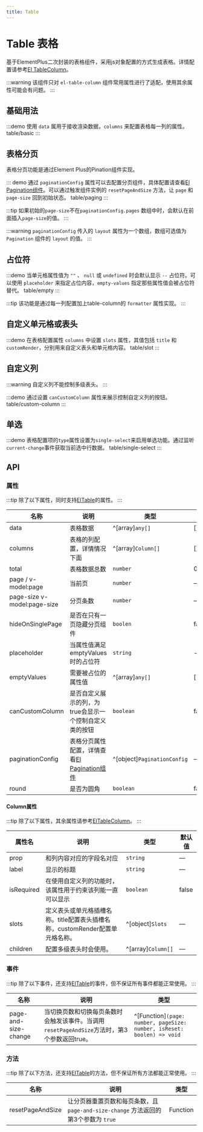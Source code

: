 ```yaml
---
title: Table
---
```


# Table 表格

基于ElementPlus二次封装的表格组件，采用js对象配置的方式生成表格。详情配置请参考[El TableColumn](https://element-plus.org/zh-CN/component/table.html#table-column-api)。

:::warning
该组件只对 `el-table-column` 组件常用属性进行了适配，使用其余属性可能会有问题。
:::

## 基础用法

:::demo 使用 `data` 属用于接收渲染数据，`columns` 来配置表格每一列的属性。
table/basic
:::

## 表格分页

表格分页功能是通过Element Plus的Pination组件实现。

::: demo 通过 `paginationConfig` 属性可以去配置分页组件，具体配置请查看[El Pagination组件](https://element-plus.org/zh-CN/component/pagination.html#%E5%B1%9E%E6%80%A7)。可以通过触发组件实例的 `resetPageAndSize` 方法，让 `page` 和 `page-size` 回到初始状态。
table/paging
:::

:::tip
如果初始的`page-size`不在`paginationConfig.pages` 数组中时，会默认在前面插入`page-size`的值。
:::

:::warning
`paginationConfig` 传入的 `layout` 属性为一个数组，数组可选值为 `Pagination` 组件的 `layout` 的值。
:::

## 占位符

:::demo 当单元格属性值为 `""` 、 `null` 或 `undefined` 时会默认显示 `--` 占位符。可以使用 `placeholder` 来指定占位内容，`empty-values` 指定那些属性值会被占位符替代。
table/empty
:::

:::tip
该功能是通过每一列配置加上table-column的 `formatter` 属性实现。
:::

## 自定义单元格或表头

:::demo 在表格配置属性 `columns` 中设置 `slots` 属性，其值包括 `title` 和 `customRender`，分别用来自定义表头和单元格内容。
table/slot
:::

## 自定义列

:::warning
自定义列不能控制多级表头。
:::

:::demo 通过设置 `canCustomColumn` 属性来展示控制自定义列的按钮。
table/custom-column
:::

## 单选

:::demo 表格配置项的`type`属性设置为`single-select`来启用单选功能。通过监听`current-change`事件获取当前选中行数据。
table/single-select
:::

## API

### 属性

:::tip
除了以下属性，同时支持[ElTable](https://element-plus.org/zh-CN/component/table.html#table-%E5%B1%9E%E6%80%A7)的属性。
:::

| 名称                        | 说明                                                                                                                       | 类型                        | 默认值              |
| --------------------------- | -------------------------------------------------------------------------------------------------------------------------- | --------------------------- | ------------------- |
| data                        | 表格数据                                                                                                                   | ^[array]`any[]`             | []                  |
| columns                     | 表格的列配置，详情情况下面                                                                                                 | ^[array]`Column[]`          | []                  |
| total                       | 表格数据总数                                                                                                               | `number`                    | 0                   |
| page / v-model:page         | 当前页                                                                                                                     | `number`                    | —                   |
| page-size v-model:page-size | 分页条数                                                                                                                   | `number`                    | —                   |
| hideOnSinglePage            | 是否在只有一页隐藏分页组件                                                                                                 | `boolen`                    | false               |
| placeholder                 | 当属性值满足 emptyValues 时的占位符                                                                                        | `string`                    | --                  |
| emptyValues                 | 需要被占位的属性值                                                                                                         | ^[array]`any[]`             | ['',null,undefined] |
| canCustomColumn             | 是否自定义展示的列，为true会显示一个控制自定义类的按钮                                                                     | `boolean`                   | false               |
| paginationConfig            | 表格分页属性配置，详情查看[El Pagination组件](https://element-plus.org/zh-CN/component/pagination.html#%E5%B1%9E%E6%80%A7) | ^[object]`PaginationConfig` | —                   |
| round                       | 是否为圆角                                                                                                                 | `boolean`                   | false               |

#### Column属性

:::tip
除了以下属性，其余属性请参考[ElTableColumn](https://element-plus.org/zh-CN/component/table.html#table-column-api)。
:::

| 属性名     | 说明                                                                          | 类型               | 默认值 |
| ---------- | ----------------------------------------------------------------------------- | ------------------ | ------ |
| prop       | 和列内容对应的字段名对应                                                      | `string`           | —      |
| label      | 显示的标题                                                                    | `string`           | —      |
| isRequired | 在使用自定义列的功能时，该属性用于约束该列能一直可以显示                      | `boolean`          | false  |
| slots      | 定义表头或单元格插槽名称。title配置表头插槽名称，customRender配置单元格名称。 | ^[object]`Slots`   | —      |
| children   | 配置多级表头时会使用。                                                        | ^[array]`Column[]` | —      |

### 事件

:::tip
除了以下事件，还支持[ElTable](https://element-plus.org/zh-CN/component/table.html#table-%E4%BA%8B%E4%BB%B6)的事件，但不保证所有事件都能正常使用。
:::

| 名称                 | 说明                                                                                         | 类型                                                                   |
| -------------------- | -------------------------------------------------------------------------------------------- | ---------------------------------------------------------------------- |
| page-and-size-change | 当切换页数和切换每页条数时会触发该事件。当调用 `resetPageAndSize`方法时，第3个参数返回true。 | ^[Function]`(page: number, pageSize: number, isReset: boolen) => void` |

### 方法

:::tip
除了以下方法，还支持[ElTable](https://element-plus.org/zh-CN/component/table.html#table-exposes)的方法，但不保证所有方法都能正常使用。
:::

| 名称             | 说明                                                                              | 类型     |
| ---------------- | --------------------------------------------------------------------------------- | -------- |
| resetPageAndSize | 让分页器重置页数和每页条数，且`page-and-size-change` 方法返回的第3个参数为 `true` | Function |

